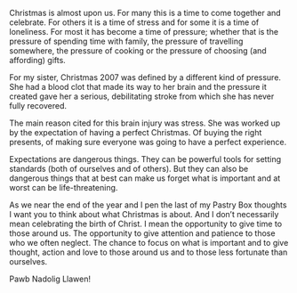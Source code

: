 

Christmas is almost upon us. For many this is a time to come together and celebrate. For others it is a time
of stress and for some it is a time of loneliness. For most it has become a time of pressure; whether that is
the pressure of spending time with family, the pressure of travelling somewhere, the pressure of cooking or
the pressure of choosing (and affording) gifts.

For my sister, Christmas 2007 was defined by a different kind of pressure. She had a blood clot that made its
way to her brain and the pressure it created gave her a serious, debilitating stroke from which she has never
fully recovered. 

The main reason cited for this brain injury was stress. She was worked up by the expectation of having a
perfect Christmas. Of buying the right presents, of making sure everyone was going to have a perfect
experience. 

Expectations are dangerous things. They can be powerful tools for setting standards (both of ourselves and of
others). But they can also be dangerous things that at best can make us forget what is important and at worst
can be life-threatening. 

As we near the end of the year and I pen the last of my Pastry Box thoughts I want you to think about what
Christmas is about. And I don’t necessarily mean celebrating the birth of Christ. I mean the opportunity to
give time to those around us. The opportunity to give attention and patience to those who we often neglect.
The chance to focus on what is important and to give thought, action and love to those around us and to those
less fortunate than ourselves. 

Pawb Nadolig Llawen!